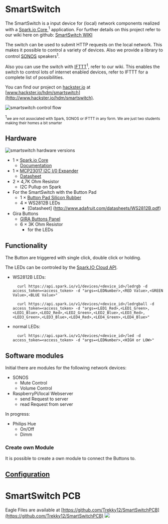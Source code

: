 # SmartSwitch
The SmartSwitch is a input device for (local) network components realized with a [Spark.io Core ](https://www.spark.io/)<sup>1</sup> application. For further details on this project refer to our wiki here on github: [SmartSwitch WIKI](https://github.com/phhe/spark_smartswitch/wiki)


The switch can be used to submit HTTP requests on the local network. This makes it possible to control a variety of devices. Also we provide a library to control [SONOS](http://www.sonos.com/) speakers<sup>1</sup>.

Also you can use the switch with [IFTTT](http://ifttt.com)<sup>1</sup>, refer to our wiki. This enables the switch to control lots of internet enabled devices, refer to IFTTT for a complete list of possibilities.

You can find our project on [hackster.io](http://www.hackster.io) at [www.hackster.io/hdm/smartswitch](http://www.hackster.io/hdm/smartswitch).

![smartswitch control flow](https://raw.githubusercontent.com/wiki/phhe/spark_smartswitch/images/control.png)

<sup>1</sup><small>we are not associated with Spark, SONOS or IFTTT in any form. We are just two students making their homes a bit smarter</small>

## Hardware

![smartswitch hardware versions](images/hardware.png)

* 1	×	[Spark.io Core ](https://www.spark.io/)
  * [Documentation](https://docs.spark.io)
* 1	×	[MCP23017 I2C I/0 Expander](http://www.microchip.com/wwwproducts/Devices.aspx?product=MCP23017)
  * [Datasheet](http://ww1.microchip.com/downloads/en/DeviceDoc/21952b.pdf)
* 2 ×	4,7K Ohm Resistor
  * I2C Pullup on Spark
* For the SmartSwitch with the Button Pad
  * 1 ×	[Button Pad Silicon Rubber](https://www.sparkfun.com/products/7836)
  * 4 ×	WS2812B LEDs
    * [Datasheet] (http://www.adafruit.com/datasheets/WS2812B.pdf)
* Gira Buttons
  * [GIRA Buttons Panel](http://katalog.gira.de/de_DE/datenblatt.html?id=571789)
  * 6 ×	3K Ohm Resistor
    * for the LEDs                

## Functionality
The Button are triggered with single click, double click or holding.

The LEDs can be controled by the [Spark.IO Cloud API](http://docs.spark.io/api/).

* WS2812B LEDs:

        curl https://api.spark.io/v1/devices/<device_id>/ledrgb -d access_token=<access_token> -d "args=<LEDNumber>,<RED Value>,<GREEN Value>,<BLUE Value>"
        
        curl https://api.spark.io/v1/devices/<device_id>/ledrgball -d access_token=<access_token> -d "args=<LED1_Red>,<LED1_Green>,<LED1_Blue>,<LED2_Red>,<LED2_Green>,<LED2_Blue>,<LED3_Red>,<LED3_Green>,<LED3_Blue>,<LED4_Red>,<LED4_Green>,<LED4_Blue>"
        
* normal LEDs: 

        curl https://api.spark.io/v1/devices/<device_id>/led -d access_token=<access_token> -d "args=<LEDNumber>,<HIGH or LOW>"

## Software modules
Initial there are modules for the following network devices:
* SONOS
  * Mute Control
  * Volume Control
* RaspberryPi/local Webserver
  * send Request to server
  * read Request from server
 
In progress:
* Philips Hue
  * On/Off
  * Dimm  

### Create own Module
It is possible to create a own module to connect the Buttons to.


## [Configuration](https://github.com/phhe/spark_smartswitch/wiki/Configuration)

# SmartSwitch PCB
Eagle Files are available at [https://github.com/Trekky12/SmartSwitchPCB](https://github.com/Trekky12/SmartSwitchPCB)
![](https://raw.githubusercontent.com/Trekky12/SmartSwitchPCB/master/SmartSwitch.png)
